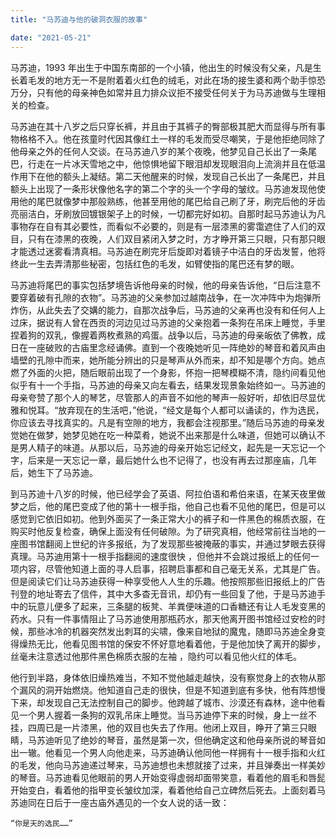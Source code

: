 ```yaml
---
title: "马苏迪与他的破洞衣服的故事"

date: "2021-05-21"
---
```


马苏迪，1993 年出生于中国东南部的一个小镇，他出生的时候没有父亲，凡是生长着毛发的地方无一不是附着着火红色的绒毛，对此在场的接生婆和两个助手惊恐万分，只有他的母亲神色如常并且力排众议拒不接受任何关于为马苏迪做与生理相关的检查。

马苏迪在其十八岁之后只穿长裤，并且由于其裤子的臀部极其肥大而显得与所有事物格格不入。他在孩童时代因其像红土一样的毛发而受尽嘲笑，于是他拒绝同除了他母亲之外的任何人交谈。在马苏迪八岁的某个夜晚，他梦见自己长出了一条尾巴，行走在一片冰天雪地之中，他惊惧地留下眼泪却发现眼泪向上流淌并且在低温作用下在他的额头上凝结。第二天他醒来的时候，发现自己长出了一条尾巴，并且额头上出现了一条形状像他名字的第二个字的头一个字母的皱纹。马苏迪发现他使用他的尾巴就像梦中那般熟练，他甚至用他的尾巴给自己刷了牙，刷完后他的牙齿亮丽洁白，牙刷放回镀银架子上的时候，一切都完好如初。自那时起马苏迪认为凡事物存在自有其必要性，而看似不必要的，则是有一层漆黑的雾霭遮住了人们的双目，只有在漆黑的夜晚，人们双目紧闭入梦之时，方才睁开第三只眼，只有那只眼才能透过迷雾看清真相。马苏迪在刷完牙后旋即对着镜子中洁白的牙齿发誓，他将终此一生去弄清那些秘密，包括红色的毛发，如臂使指的尾巴还有梦的眼。

马苏迪将尾巴的事实包括梦境告诉他母亲的时候，他的母亲告诉他，“日后注意不要穿着破有孔隙的衣物”。马苏迪的父亲参加过越南战争，在一次冲阵中为炮弹所炸伤，从此失去了交媾的能力，自那次战争后，马苏迪的父亲再也没有和任何人上过床，据说有人曾在西贡的河边见过马苏迪的父亲抱着一条狗在吊床上睡觉，手里捏着狗的双乳，像握着两枚煮熟的鸡蛋。战争以后，马苏迪的母亲皈依了佛教，成日在一座破败的古庙里念经诵佛。直到一个夜晚她听见一阵绝妙的琴音和着风声由墙壁的孔隙中而来，她所能分辨出的只是琴声从外而来，却不知是哪个方向。她点燃了外面的火把，随后眼前出现了一个身影，怀抱一把琴模糊不清，隐约间看见他似乎有十一个手指，马苏迪的母亲又向左看去，结果发现景象始终如一。马苏迪的母亲夸赞了那个人的琴艺，尽管那人的声音不如他的琴声一般好听，却依旧尽显优雅和悦耳。“放弃现在的生活吧，”他说，“经文是每个人都可以诵读的，作为选民，你应该去寻找真实的。凡是有空隙的地方，我都会注视那里。”随后马苏迪的母亲发觉她在做梦，她梦见她在吃一种菜肴，她说不出来那是什么味道，但她可以确认不是男人精子的味道。从那以后，马苏迪的母亲开始忘记经文，起先是一天忘记一个字，后来是一天忘记一章，最后她什么也不记得了，也没有再去过那座庙，几年后，她生下了马苏迪。

到马苏迪十八岁的时候，他已经学会了英语、阿拉伯语和希伯来语，在某天夜里做梦之后，他的尾巴变成了他的第十一根手指，他自己也看不见他的尾巴，但是可以感觉到它依旧如初。他到外面买了一条正常大小的裤子和一件黑色的棉质衣服，在购买时他反复检查，确保上面没有任何破隙。为了研究真相，他经常前往当地的一座图书馆翻阅上世纪的许多报纸，为了发现那些被掩蔽的事实，并通过梦眼去获得真理。马苏迪用第十一根手指翻阅的速度很快  ，但他并不会跳过报纸上的任何一项内容，尽管他知道上面的寻人启事，招聘启事都和自己毫无关系，尤其是广告。但是阅读它们让马苏迪获得一种享受他人人生的乐趣。他按照那些旧报纸上的广告刊登的地址寄去了信件，其中大多杳无音讯，却仍有一些回复了他，于是马苏迪手中的玩意儿便多了起来，三条腿的板凳、羊粪便味道的口香糖还有让人毛发变黑的药水。只有一件事情阻止了马苏迪使用那瓶药水，那天他离开图书馆经过安检的时候，那些冰冷的机器突然发出刺耳的尖啸，像来自地狱的魔鬼，随即马苏迪全身变得燥热无比，他看见图书馆的保安不怀好意地看着他，于是他加快了离开的脚步，丝毫未注意透过他那件黑色棉质衣服的左袖 ，隐约可以看见他火红的体毛。

他行到半路，身体依旧燥热难当，不知不觉他越走越快，没有察觉身上的衣物从那个漏风的洞开始燃烧。他知道自己走的很快，但是不知道到底有多快，他有阵想慢下来，却发现自己无法控制自己的脚步。他跨越了城市、沙漠还有森林，途中他看见一个男人握着一条狗的双乳吊床上睡觉。当马苏迪停下来的时候，身上一丝不挂，四周已是一片漆黑，他的双目也失去了作用。他闭上双目，睁开了第三只眼睛，马苏迪听见了绝妙的琴音，虽然是第一次，但他确定这和他母亲所说的琴音如出一辙。他看见一个男人向他走来，马苏迪确认他同他一样拥有十一根手指和火红的毛发，他向马苏迪递过琴来，马苏迪想也未想就接了过来，并且弹奏出一样美妙的琴音。马苏迪看见他眼前的男人开始变得虚弱却面带笑意，看着他的眉毛和唇髭开始变白，看着他的指甲变长皱纹加深，看着他给自己立碑然后死去。上面刻着马苏迪同在日后于一座古庙外遇见的一个女人说的话一致：

    “你是天的选民……”
